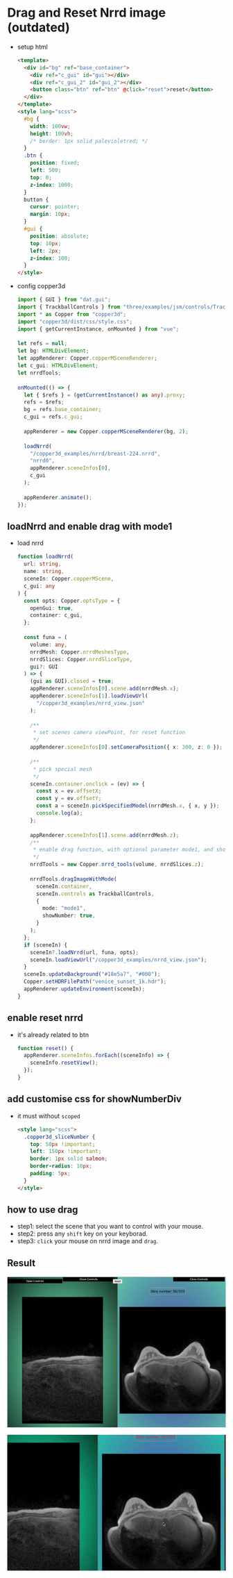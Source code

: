 # Drag and Reset Nrrd image (outdated)

- setup html

  ```html
  <template>
    <div id="bg" ref="base_container">
      <div ref="c_gui" id="gui"></div>
      <div ref="c_gui_2" id="gui_2"></div>
      <button class="btn" ref="btn" @click="reset">reset</button>
    </div>
  </template>
  <style lang="scss">
    #bg {
      width: 100vw;
      height: 100vh;
      /* border: 1px solid palevioletred; */
    }
    .btn {
      position: fixed;
      left: 500;
      top: 0;
      z-index: 1000;
    }
    button {
      cursor: pointer;
      margin: 10px;
    }
    #gui {
      position: absolute;
      top: 10px;
      left: 2px;
      z-index: 100;
    }
  </style>
  ```

- config copper3d

  ```ts
  import { GUI } from "dat.gui";
  import { TrackballControls } from "three/examples/jsm/controls/TrackballControls";
  import * as Copper from "copper3d";
  import "copper3d/dist/css/style.css";
  import { getCurrentInstance, onMounted } from "vue";

  let refs = null;
  let bg: HTMLDivElement;
  let appRenderer: Copper.copperMSceneRenderer;
  let c_gui: HTMLDivElement;
  let nrrdTools;

  onMounted(() => {
    let { $refs } = (getCurrentInstance() as any).proxy;
    refs = $refs;
    bg = refs.base_container;
    c_gui = refs.c_gui;

    appRenderer = new Copper.copperMSceneRenderer(bg, 2);

    loadNrrd(
      "/copper3d_examples/nrrd/breast-224.nrrd",
      "nrrd0",
      appRenderer.sceneInfos[0],
      c_gui
    );

    appRenderer.animate();
  });
  ```

## loadNrrd and enable drag with mode1

- load nrrd

  ```ts
  function loadNrrd(
    url: string,
    name: string,
    sceneIn: Copper.copperMScene,
    c_gui: any
  ) {
    const opts: Copper.optsType = {
      openGui: true,
      container: c_gui,
    };

    const funa = (
      volume: any,
      nrrdMesh: Copper.nrrdMeshesType,
      nrrdSlices: Copper.nrrdSliceType,
      gui?: GUI
    ) => {
      (gui as GUI).closed = true;
      appRenderer.sceneInfos[0].scene.add(nrrdMesh.x);
      appRenderer.sceneInfos[1].loadViewUrl(
        "/copper3d_examples/nrrd_view.json"
      );

      /**
       * set scenes camera viewPoint, for reset function
       */
      appRenderer.sceneInfos[0].setCameraPosition({ x: 300, z: 0 });

      /**
       * pick special mesh
       */
      sceneIn.container.onclick = (ev) => {
        const x = ev.offsetX;
        const y = ev.offsetY;
        const a = sceneIn.pickSpecifiedModel(nrrdMesh.x, { x, y });
        console.log(a);
      };

      appRenderer.sceneInfos[1].scene.add(nrrdMesh.z);
      /**
       * enable drag function, with optional parameter mode1, and show slice number div.
       */
      nrrdTools = new Copper.nrrd_tools(volume, nrrdSlices.z);

      nrrdTools.dragImageWithMode(
        sceneIn.container,
        sceneIn.controls as TrackballControls,
        {
          mode: "mode1",
          showNumber: true,
        }
      );
    };
    if (sceneIn) {
      sceneIn?.loadNrrd(url, funa, opts);
      sceneIn.loadViewUrl("/copper3d_examples/nrrd_view.json");
    }
    sceneIn.updateBackground("#18e5a7", "#000");
    Copper.setHDRFilePath("venice_sunset_1k.hdr");
    appRenderer.updateEnvironment(sceneIn);
  }
  ```

## enable reset nrrd

- it's already related to btn

  ```ts
  function reset() {
    appRenderer.sceneInfos.forEach((sceneInfo) => {
      sceneInfo.resetView();
    });
  }
  ```

## add customise css for showNumberDiv

- it must without `scoped`

  ```html
  <style lang="scss">
    .copper3d_sliceNumber {
      top: 50px !important;
      left: 150px !important;
      border: 1px solid salmon;
      border-radius: 10px;
      padding: 5px;
    }
  </style>
  ```

## how to use drag

- step1: select the scene that you want to control with your mouse.
- step2: press any `shift` key on your keyborad.
- step3: `click` your mouse on nrrd image and `drag`.

## Result

![](../_static/images/t_11.jpg)

![](../_static/images/t_11_1.gif)
